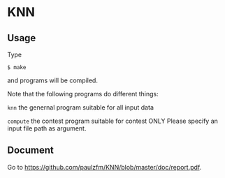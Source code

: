 # KNN

## Usage

Type

    $ make

and programs will be compiled.

Note that the following programs do different things:

`knn` the genernal program suitable for all input data

`compute` the contest program suitable for contest ONLY Please specify an input file path as argument.

## Document

Go to https://github.com/paulzfm/KNN/blob/master/doc/report.pdf.
